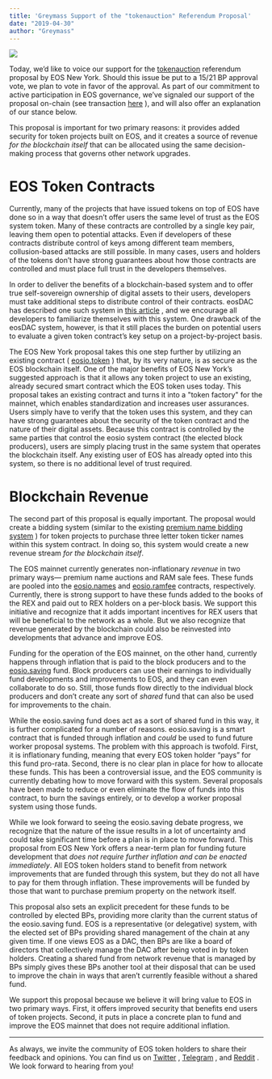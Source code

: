 ```yaml
---
title: 'Greymass Support of the "tokenauction" Referendum Proposal'
date: "2019-04-30"
author: "Greymass"
---
```


![](https://cdn.steemitimages.com/DQmS131dxdxSjU3UKrrEJT7CJUBMNZJkuCrgyqLwX1KHAvp/mXkfdToSwHy717SyTJHRsb6HY62chsj1ZCaMXwgRwhe9yMk4gNRDsqF3yQ8viERHTjhZCZPmpeusCiJ4YG9AzNmg8w5rYCQNMZDDA7m6N.png)


Today, we’d like to voice our support for the  [tokenauction](https://bloks.io/vote/referendums/tokenauction)  referendum proposal by EOS New York. Should this issue be put to a 15/21 BP approval vote, we plan to vote in favor of the approval. As part of our commitment to active participation in EOS governance, we’ve signaled our support of the proposal on-chain (see transaction  [here](https://bloks.io/transaction/28c87d492c52318b05702d298c4e2d8192e0c769cbc602395211176b843cde19) ), and will also offer an explanation of our stance below. 

This proposal is important for two primary reasons: it provides added security for token projects built on EOS, and it creates a source of revenue *for the blockchain itself* that can be allocated using the same decision-making process that governs other network upgrades. 

# EOS Token Contracts

Currently, many of the projects that have issued tokens on top of EOS have done so in a way that doesn’t offer users the same level of trust as the EOS system token. Many of these contracts are controlled by a single key pair, leaving them open to potential attacks. Even if developers of these contracts distribute control of keys among different team members, collusion-based attacks are still possible. In many cases, users and holders of the tokens don’t have strong guarantees about how those contracts are controlled and must place full trust in the developers themselves.

In order to deliver the benefits of a blockchain-based system and to offer true self-sovereign ownership of digital assets to their users, developers must take additional steps to distribute control of their contracts. eosDAC has described one such system in  [this article](https://busy.org/@eosdac/improve-token-security-by-adopting-dacs-like-permissions) , and we encourage all developers to familiarize themselves with this system. One drawback of the eosDAC system, however, is that it still places the burden on potential users to evaluate a given token contract’s key setup on a project-by-project basis. 

The EOS New York proposal takes this one step further by utilizing an existing contract ( [eosio.token](https://bloks.io/account/eosio.token) ) that, by its very nature, is as secure as the EOS blockchain itself. One of the major benefits of EOS New York’s suggested approach is that it allows any token project to use an existing, already secured smart contract which the EOS token uses today. This proposal takes an existing contract and turns it into a "token factory" for the mainnet, which enables standardization and increases user assurances. Users simply have to verify that the token uses this system, and they can have strong guarantees about the security of the token contract and the nature of their digital assets. Because this contract is controlled by the same parties that control the eosio system contract (the elected block producers), users are simply placing trust in the same system that operates the blockchain itself. Any existing user of EOS has already opted into this system, so there is no additional level of trust required. 

# Blockchain Revenue

The second part of this proposal is equally important. The proposal would create a bidding system (similar to the existing  [premium name bidding system](https://eosauthority.com/bidname) ) for token projects to purchase three letter token ticker names within this system contract. In doing so, this system would create a new revenue stream *for the blockchain itself*. 

The EOS mainnet currently generates non-inflationary *revenue* in two primary ways— premium name auctions and RAM sale fees. These funds are pooled into the  [eosio.names](https://bloks.io/account/eosio.names)  and  [eosio.ramfee](https://bloks.io/account/eosio.ramfee)  contracts, respectively. Currently, there is strong support to have these funds added to the books of the REX and paid out to REX holders on a per-block basis. We support this initiative and recognize that it adds important incentives for REX users that will be beneficial to the network as a whole. But we also recognize that revenue generated by the blockchain could also be reinvested into developments that advance and improve EOS. 

Funding for the operation of the EOS mainnet, on the other hand, currently happens through inflation that is paid to the block producers and to the  [eosio.saving](https://bloks.io/account/eosio.saving)  fund. Block producers can use their earnings to individually fund developments and improvements to EOS, and they can even collaborate to do so. Still, those funds flow directly to the individual block producers and don’t create any sort of *shared* fund that can also be used for improvements to the chain. 

While the eosio.saving fund does act as a sort of shared fund in this way, it is further complicated for a number of reasons. eosio.saving is a smart contract that is funded through inflation and *could* be used to fund future worker proposal systems. The problem with this approach is twofold. First, it is inflationary funding, meaning that every EOS token holder “pays” for this fund pro-rata. Second, there is no clear plan in place for how to allocate these funds. This has been a controversial issue, and the EOS community is currently debating how to move forward with this system. Several proposals have been made to reduce or even eliminate the flow of funds into this contract, to burn the savings entirely, or to develop a worker proposal system using those funds. 

While we look forward to seeing the eosio.saving debate progress, we recognize that the nature of the issue results in a lot of uncertainty and could take significant time before a plan is in place to move forward. This proposal from EOS New York offers a near-term plan for funding future development that *does not require further inflation and can be enacted immediately*. All EOS token holders stand to benefit from network improvements that are funded through this system, but they do not all have to pay for them through inflation. These improvements will be funded by those that want to purchase premium property on the network itself. 

This proposal also sets an explicit precedent for these funds to be controlled by elected BPs, providing more clarity than the current status of the eosio.saving fund. EOS is a representative (or delegative) system, with the elected set of BPs providing shared management of the chain at any given time. If one views EOS as a DAC, then BPs are like a board of directors that collectively manage the DAC after being voted in by token holders. Creating a shared fund from network revenue that is managed by BPs simply gives these BPs another tool at their disposal that can be used to improve the chain in ways that aren’t currently feasible without a shared fund. 

We support this proposal because we believe it will bring value to EOS in two primary ways. First, it offers improved security that benefits end users of token projects. Second, it puts in place a concrete plan to fund and improve the EOS mainnet that does not require additional inflation. 

---

As always, we invite the community of EOS token holders to share their feedback and opinions. You can find us on  [Twitter](https://twitter.com/greymass) ,  [Telegram](https://t.me/teamgreymass) , and  [Reddit](https://www.reddit.com/user/greymass) . We look forward to hearing from you!